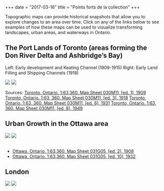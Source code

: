 +++
date = "2017-03-16"
title = "Points forts de la collection"
+++

Topographic maps can provide historical snapshots that allow you to explore changes to an area over time.  Click on any of the links below to see examples of how these maps can be used to visualize transforming landscapes, urban areas, and waterways in Ontario.

## The Port Lands of Toronto (areas forming the Don River Delta and Ashbridge’s Bay)

Left: Early development and Keating Channel (1909-1915)
Right: Early Land Filling and Shipping Channels (1918)

<div class="juxtapose">
    <img src="../../img/highlights/030M11_1909.jpg" data-label="1909" />
    <img src="../../img/highlights/030M11_1918.jpg" data-label="1918" />
</div>


Sources: 
[Toronto, Ontario. 1:63,360. Map Sheet 030M11, [ed. 1], 1909](http://geo.scholarsportal.info/#r/details/_uri@=HTDP63360K030M11_1909TIFF)
[Toronto, Ontario. 1:63, 360. Map Sheet 030M11, [ed. 3], 1918](http://geo.scholarsportal.info/#r/details/_uri@=HTDP63360K030M11_1918TIFF)
[Toronto, Ontario. 1:63, 360. Map Sheet 030M11, [ed. 6], 1931](http://geo.scholarsportal.info/#r/details/_uri@=HTDP63360K030M11_1931TIFF)
[Toronto, Ontario. 1:63, 360. Map Sheet 030M11, [ed. 8], 1949](http://geo.scholarsportal.info/#r/details/_uri@=HTDP63360K030M11_1949TIFF)


## Urban Growth in the Ottawa area

<div class="juxtapose">
    <img src="../../img/highlights/031G05_1908.jpg" data-label="1908" />
    <img src="../../img/highlights/031G05_1932.jpg" data-label="1932" />
</div>

<br>

- [Ottawa, Ontario. 1:63,360. Map Sheet 031G05, [ed. 2], 1908](http://geo.scholarsportal.info/#r/details/_uri@=HTDP63360K031G05_1908TIFF)
- [Ottawa, Ontario. 1:63,360. Map Sheet 031G05, [ed. 10], 1932](http://geo.scholarsportal.info/#r/details/_uri@=HTDP63360K031G05_1932TIFF)

## London

<div class="juxtapose">
	<img src="../../img/highlights/HTDP63360K040P03_1923TIFF.jpg" data-label="1923" />
    <img src="../../img/highlights/HTDP25K040P03b_1962TIFF.jpg" data-label="1962" />
</div>

<script src="../../js/juxtapose.js"></script>